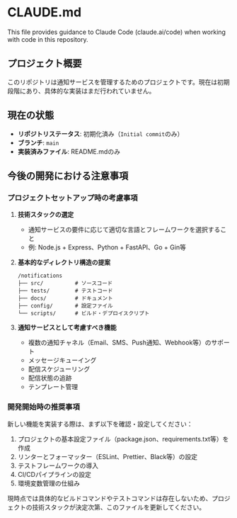 # CLAUDE.md

This file provides guidance to Claude Code (claude.ai/code) when working with code in this repository.

## プロジェクト概要

このリポジトリは通知サービスを管理するためのプロジェクトです。現在は初期段階にあり、具体的な実装はまだ行われていません。

## 現在の状態

- **リポジトリステータス**: 初期化済み（`Initial commit`のみ）
- **ブランチ**: `main`
- **実装済みファイル**: README.mdのみ

## 今後の開発における注意事項

### プロジェクトセットアップ時の考慮事項

1. **技術スタックの選定**
   - 通知サービスの要件に応じて適切な言語とフレームワークを選択すること
   - 例: Node.js + Express、Python + FastAPI、Go + Gin等

2. **基本的なディレクトリ構造の提案**
   ```
   /notifications
   ├── src/          # ソースコード
   ├── tests/        # テストコード
   ├── docs/         # ドキュメント
   ├── config/       # 設定ファイル
   └── scripts/      # ビルド・デプロイスクリプト
   ```

3. **通知サービスとして考慮すべき機能**
   - 複数の通知チャネル（Email、SMS、Push通知、Webhook等）のサポート
   - メッセージキューイング
   - 配信スケジューリング
   - 配信状態の追跡
   - テンプレート管理

### 開発開始時の推奨事項

新しい機能を実装する際は、まず以下を確認・設定してください：

1. プロジェクトの基本設定ファイル（package.json、requirements.txt等）を作成
2. リンターとフォーマッター（ESLint、Prettier、Black等）の設定
3. テストフレームワークの導入
4. CI/CDパイプラインの設定
5. 環境変数管理の仕組み

現時点では具体的なビルドコマンドやテストコマンドは存在しないため、プロジェクトの技術スタックが決定次第、このファイルを更新してください。